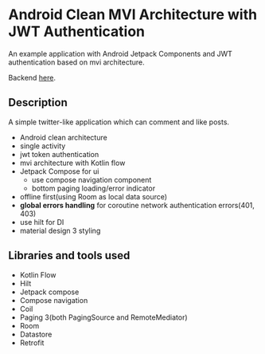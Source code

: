 # Android Clean MVI Architecture with JWT Authentication


An example application with Android Jetpack Components and JWT authentication based on mvi architecture.

Backend [here](https://github.com/termtate/mvi-backend).

## Description


A simple twitter-like application which can comment and like posts.

- Android clean architecture
- single activity
- jwt token authentication
- mvi architecture with Kotlin flow
- Jetpack Compose for ui
  - use compose navigation component
  - bottom paging loading/error indicator
- offline first(using Room as local data source)
- **global errors handling** for coroutine network authentication errors(401, 403)
- use hilt for DI
- material design 3 styling

## Libraries and tools used


- Kotlin Flow
- Hilt
- Jetpack compose
- Compose navigation
- Coil
- Paging 3(both PagingSource and RemoteMediator)
- Room
- Datastore
- Retrofit
